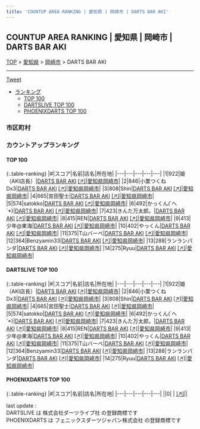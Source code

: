 ```yaml
---
title: 'COUNTUP AREA RANKING | 愛知県 | 岡崎市 | DARTS BAR AKI'
---
```

## COUNTUP AREA RANKING | 愛知県 | 岡崎市 | DARTS BAR AKI

[TOP](/darts/rank/) > [愛知県](/darts/rank/愛知県/) > [岡崎市](/darts/rank/愛知県/岡崎市/) > DARTS BAR AKI

___

<a href="https://twitter.com/share?ref_src=twsrc%5Etfw" data-text="COUNTUP AREA RANKING | 愛知県岡崎市DARTS BAR AKI" class="twitter-share-button" data-hashtags="DARTSLIVE,PHOENIXDARTS,darts,ダーツ" data-show-count="false">Tweet</a>

* [ランキング](#カウントアップランキング)
    * [TOP 100](#top-100)
    * [DARTSLIVE TOP 100](#dartslive-top-100)
    * [PHOENIXDARTS TOP 100](#phoenixdarts-top-100)

### 市区町村

<ul>

</ul>

### カウントアップランキング

#### TOP 100



{:.table-ranking}
|#|スコア|名前|店名|所在地|
|---|---|---|---|---|
|1|922|<span class="rank-name-dl">姫（AKI店長）</span>|<a href="/darts/rank/shops/266c2873bd6fcd9cb21333aee1bd51e4.html">DARTS BAR AKI</a> <a href="https://search.dartslive.com/jp/shop/266c2873bd6fcd9cb21333aee1bd51e4">[↗]</a>|<a href="/darts/rank/愛知県/岡崎市">愛知県岡崎市</a>|
|2|846|<span class="rank-name-dl">小栗つくねDx3</span>|<a href="/darts/rank/shops/266c2873bd6fcd9cb21333aee1bd51e4.html">DARTS BAR AKI</a> <a href="https://search.dartslive.com/jp/shop/266c2873bd6fcd9cb21333aee1bd51e4">[↗]</a>|<a href="/darts/rank/愛知県/岡崎市">愛知県岡崎市</a>|
|3|808|<span class="rank-name-dl">Shin</span>|<a href="/darts/rank/shops/266c2873bd6fcd9cb21333aee1bd51e4.html">DARTS BAR AKI</a> <a href="https://search.dartslive.com/jp/shop/266c2873bd6fcd9cb21333aee1bd51e4">[↗]</a>|<a href="/darts/rank/愛知県/岡崎市">愛知県岡崎市</a>|
|4|665|<span class="rank-name-dl">宮田聖士</span>|<a href="/darts/rank/shops/266c2873bd6fcd9cb21333aee1bd51e4.html">DARTS BAR AKI</a> <a href="https://search.dartslive.com/jp/shop/266c2873bd6fcd9cb21333aee1bd51e4">[↗]</a>|<a href="/darts/rank/愛知県/岡崎市">愛知県岡崎市</a>|
|5|574|<span class="rank-name-dl">satokko</span>|<a href="/darts/rank/shops/266c2873bd6fcd9cb21333aee1bd51e4.html">DARTS BAR AKI</a> <a href="https://search.dartslive.com/jp/shop/266c2873bd6fcd9cb21333aee1bd51e4">[↗]</a>|<a href="/darts/rank/愛知県/岡崎市">愛知県岡崎市</a>|
|6|492|<span class="rank-name-dl">かっくん(`へ´*)</span>|<a href="/darts/rank/shops/266c2873bd6fcd9cb21333aee1bd51e4.html">DARTS BAR AKI</a> <a href="https://search.dartslive.com/jp/shop/266c2873bd6fcd9cb21333aee1bd51e4">[↗]</a>|<a href="/darts/rank/愛知県/岡崎市">愛知県岡崎市</a>|
|7|423|<span class="rank-name-dl">きんた万太郎。</span>|<a href="/darts/rank/shops/266c2873bd6fcd9cb21333aee1bd51e4.html">DARTS BAR AKI</a> <a href="https://search.dartslive.com/jp/shop/266c2873bd6fcd9cb21333aee1bd51e4">[↗]</a>|<a href="/darts/rank/愛知県/岡崎市">愛知県岡崎市</a>|
|8|415|<span class="rank-name-dl">REN</span>|<a href="/darts/rank/shops/266c2873bd6fcd9cb21333aee1bd51e4.html">DARTS BAR AKI</a> <a href="https://search.dartslive.com/jp/shop/266c2873bd6fcd9cb21333aee1bd51e4">[↗]</a>|<a href="/darts/rank/愛知県/岡崎市">愛知県岡崎市</a>|
|9|413|<span class="rank-name-dl">少年@東海</span>|<a href="/darts/rank/shops/266c2873bd6fcd9cb21333aee1bd51e4.html">DARTS BAR AKI</a> <a href="https://search.dartslive.com/jp/shop/266c2873bd6fcd9cb21333aee1bd51e4">[↗]</a>|<a href="/darts/rank/愛知県/岡崎市">愛知県岡崎市</a>|
|10|402|<span class="rank-name-dl">やっくん</span>|<a href="/darts/rank/shops/266c2873bd6fcd9cb21333aee1bd51e4.html">DARTS BAR AKI</a> <a href="https://search.dartslive.com/jp/shop/266c2873bd6fcd9cb21333aee1bd51e4">[↗]</a>|<a href="/darts/rank/愛知県/岡崎市">愛知県岡崎市</a>|
|11|375|<span class="rank-name-dl">T山バーベ</span>|<a href="/darts/rank/shops/266c2873bd6fcd9cb21333aee1bd51e4.html">DARTS BAR AKI</a> <a href="https://search.dartslive.com/jp/shop/266c2873bd6fcd9cb21333aee1bd51e4">[↗]</a>|<a href="/darts/rank/愛知県/岡崎市">愛知県岡崎市</a>|
|12|364|<span class="rank-name-dl">Benzyamin33</span>|<a href="/darts/rank/shops/266c2873bd6fcd9cb21333aee1bd51e4.html">DARTS BAR AKI</a> <a href="https://search.dartslive.com/jp/shop/266c2873bd6fcd9cb21333aee1bd51e4">[↗]</a>|<a href="/darts/rank/愛知県/岡崎市">愛知県岡崎市</a>|
|13|288|<span class="rank-name-dl">ランランパンダ</span>|<a href="/darts/rank/shops/266c2873bd6fcd9cb21333aee1bd51e4.html">DARTS BAR AKI</a> <a href="https://search.dartslive.com/jp/shop/266c2873bd6fcd9cb21333aee1bd51e4">[↗]</a>|<a href="/darts/rank/愛知県/岡崎市">愛知県岡崎市</a>|
|14|275|<span class="rank-name-dl">Ryuu</span>|<a href="/darts/rank/shops/266c2873bd6fcd9cb21333aee1bd51e4.html">DARTS BAR AKI</a> <a href="https://search.dartslive.com/jp/shop/266c2873bd6fcd9cb21333aee1bd51e4">[↗]</a>|<a href="/darts/rank/愛知県/岡崎市">愛知県岡崎市</a>|


#### DARTSLIVE TOP 100



{:.table-ranking}
|#|スコア|名前|店名|所在地|
|---|---|---|---|---|
|1|922|<span class="rank-name-dl">姫（AKI店長）</span>|<a href="/darts/rank/shops/266c2873bd6fcd9cb21333aee1bd51e4.html">DARTS BAR AKI</a> <a href="https://search.dartslive.com/jp/shop/266c2873bd6fcd9cb21333aee1bd51e4">[↗]</a>|<a href="/darts/rank/愛知県/岡崎市">愛知県岡崎市</a>|
|2|846|<span class="rank-name-dl">小栗つくねDx3</span>|<a href="/darts/rank/shops/266c2873bd6fcd9cb21333aee1bd51e4.html">DARTS BAR AKI</a> <a href="https://search.dartslive.com/jp/shop/266c2873bd6fcd9cb21333aee1bd51e4">[↗]</a>|<a href="/darts/rank/愛知県/岡崎市">愛知県岡崎市</a>|
|3|808|<span class="rank-name-dl">Shin</span>|<a href="/darts/rank/shops/266c2873bd6fcd9cb21333aee1bd51e4.html">DARTS BAR AKI</a> <a href="https://search.dartslive.com/jp/shop/266c2873bd6fcd9cb21333aee1bd51e4">[↗]</a>|<a href="/darts/rank/愛知県/岡崎市">愛知県岡崎市</a>|
|4|665|<span class="rank-name-dl">宮田聖士</span>|<a href="/darts/rank/shops/266c2873bd6fcd9cb21333aee1bd51e4.html">DARTS BAR AKI</a> <a href="https://search.dartslive.com/jp/shop/266c2873bd6fcd9cb21333aee1bd51e4">[↗]</a>|<a href="/darts/rank/愛知県/岡崎市">愛知県岡崎市</a>|
|5|574|<span class="rank-name-dl">satokko</span>|<a href="/darts/rank/shops/266c2873bd6fcd9cb21333aee1bd51e4.html">DARTS BAR AKI</a> <a href="https://search.dartslive.com/jp/shop/266c2873bd6fcd9cb21333aee1bd51e4">[↗]</a>|<a href="/darts/rank/愛知県/岡崎市">愛知県岡崎市</a>|
|6|492|<span class="rank-name-dl">かっくん(`へ´*)</span>|<a href="/darts/rank/shops/266c2873bd6fcd9cb21333aee1bd51e4.html">DARTS BAR AKI</a> <a href="https://search.dartslive.com/jp/shop/266c2873bd6fcd9cb21333aee1bd51e4">[↗]</a>|<a href="/darts/rank/愛知県/岡崎市">愛知県岡崎市</a>|
|7|423|<span class="rank-name-dl">きんた万太郎。</span>|<a href="/darts/rank/shops/266c2873bd6fcd9cb21333aee1bd51e4.html">DARTS BAR AKI</a> <a href="https://search.dartslive.com/jp/shop/266c2873bd6fcd9cb21333aee1bd51e4">[↗]</a>|<a href="/darts/rank/愛知県/岡崎市">愛知県岡崎市</a>|
|8|415|<span class="rank-name-dl">REN</span>|<a href="/darts/rank/shops/266c2873bd6fcd9cb21333aee1bd51e4.html">DARTS BAR AKI</a> <a href="https://search.dartslive.com/jp/shop/266c2873bd6fcd9cb21333aee1bd51e4">[↗]</a>|<a href="/darts/rank/愛知県/岡崎市">愛知県岡崎市</a>|
|9|413|<span class="rank-name-dl">少年@東海</span>|<a href="/darts/rank/shops/266c2873bd6fcd9cb21333aee1bd51e4.html">DARTS BAR AKI</a> <a href="https://search.dartslive.com/jp/shop/266c2873bd6fcd9cb21333aee1bd51e4">[↗]</a>|<a href="/darts/rank/愛知県/岡崎市">愛知県岡崎市</a>|
|10|402|<span class="rank-name-dl">やっくん</span>|<a href="/darts/rank/shops/266c2873bd6fcd9cb21333aee1bd51e4.html">DARTS BAR AKI</a> <a href="https://search.dartslive.com/jp/shop/266c2873bd6fcd9cb21333aee1bd51e4">[↗]</a>|<a href="/darts/rank/愛知県/岡崎市">愛知県岡崎市</a>|
|11|375|<span class="rank-name-dl">T山バーベ</span>|<a href="/darts/rank/shops/266c2873bd6fcd9cb21333aee1bd51e4.html">DARTS BAR AKI</a> <a href="https://search.dartslive.com/jp/shop/266c2873bd6fcd9cb21333aee1bd51e4">[↗]</a>|<a href="/darts/rank/愛知県/岡崎市">愛知県岡崎市</a>|
|12|364|<span class="rank-name-dl">Benzyamin33</span>|<a href="/darts/rank/shops/266c2873bd6fcd9cb21333aee1bd51e4.html">DARTS BAR AKI</a> <a href="https://search.dartslive.com/jp/shop/266c2873bd6fcd9cb21333aee1bd51e4">[↗]</a>|<a href="/darts/rank/愛知県/岡崎市">愛知県岡崎市</a>|
|13|288|<span class="rank-name-dl">ランランパンダ</span>|<a href="/darts/rank/shops/266c2873bd6fcd9cb21333aee1bd51e4.html">DARTS BAR AKI</a> <a href="https://search.dartslive.com/jp/shop/266c2873bd6fcd9cb21333aee1bd51e4">[↗]</a>|<a href="/darts/rank/愛知県/岡崎市">愛知県岡崎市</a>|
|14|275|<span class="rank-name-dl">Ryuu</span>|<a href="/darts/rank/shops/266c2873bd6fcd9cb21333aee1bd51e4.html">DARTS BAR AKI</a> <a href="https://search.dartslive.com/jp/shop/266c2873bd6fcd9cb21333aee1bd51e4">[↗]</a>|<a href="/darts/rank/愛知県/岡崎市">愛知県岡崎市</a>|


#### PHOENIXDARTS TOP 100



{:.table-ranking}
|#|スコア|名前|店名|所在地|
|---|---|---|---|---|
||0|<span class="rank-name-dl"> </span>|<a href="/darts/rank/shops/.html"></a> <a href="">[↗]</a>|<a href="/darts/rank//"></a>|


<div class="footer border-top border-gray-light mt-5 pt-3 text-right text-gray">
    last update : <span style="font-weight: italic" id="foot_last_modified"></span><br />
    DARTSLIVE は 株式会社ダーツライブ社 の登録商標です<br />
    PHOENIXDARTS は フェニックスダーツジャパン株式会社 の登録商標です<br />
</div>

<script src="https://cdnjs.cloudflare.com/ajax/libs/jquery.tablesorter/2.31.3/js/jquery.tablesorter.min.js" integrity="sha512-qzgd5cYSZcosqpzpn7zF2ZId8f/8CHmFKZ8j7mU4OUXTNRd5g+ZHBPsgKEwoqxCtdQvExE5LprwwPAgoicguNg==" crossorigin="anonymous" referrerpolicy="no-referrer"></script>
<link rel="stylesheet" href="https://cdnjs.cloudflare.com/ajax/libs/jquery.tablesorter/2.31.3/css/theme.default.min.css" integrity="sha512-wghhOJkjQX0Lh3NSWvNKeZ0ZpNn+SPVXX1Qyc9OCaogADktxrBiBdKGDoqVUOyhStvMBmJQ8ZdMHiR3wuEq8+w==" crossorigin="anonymous" referrerpolicy="no-referrer" />
<script>
$(function() {
    $(".table-ranking").tablesorter({sortList:[[0, 0]]});
    $("#foot_last_modified").text(formatDate(new Date(document.lastModified), 'yyyy-MM-dd HH:mm:ss'));
});
</script>

<script async src="https://platform.twitter.com/widgets.js" charset="utf-8"></script>